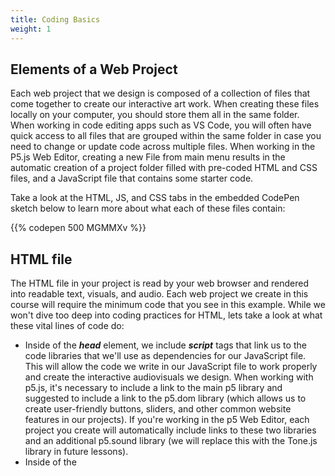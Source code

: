 ```yaml
---
title: Coding Basics
weight: 1
---
```

## Elements of a Web Project

Each web project that we design is composed of a collection of files that come together to create our interactive art work. When creating these files locally on your computer, you should store them all in the same folder. When working in code editing apps such as VS Code, you will often have quick access to all files that are grouped within the same folder in case you need to change or update code across multiple files. When working in the P5.js Web Editor, creating a new File from main menu results in the automatic creation of a project folder  filled with pre-coded HTML and CSS files, and a JavaScript file that contains some starter code. 

Take a look at the HTML, JS, and CSS tabs in the embedded CodePen sketch below to learn more about what each of these files contain:

{{% codepen 500 MGMMXv %}}

## HTML file

The HTML file in your project is read by your web browser and rendered into readable text, visuals, and audio.  Each web project we create in this course will require the minimum code that you see in this example. While we won't dive too deep into coding practices for HTML, lets take a look at what these vital lines of code do:

* Inside of the _**head**_ element, we include _**script**_ tags that link us to the code libraries that we'll use as dependencies for our JavaScript file. This will allow the code we write in our JavaScript file to work properly and create the interactive audiovisuals we design. When working with p5.js, it's necessary to include a link to the main p5 library and suggested to include a link to the p5.dom library (which allows us to create user-friendly buttons, sliders, and other common website features in our projects). If you're working in the p5 Web Editor, each project you create will automatically include links to these two libraries and an additional p5.sound library (we will replace this with the Tone.js library in future lessons).
* Inside of the
